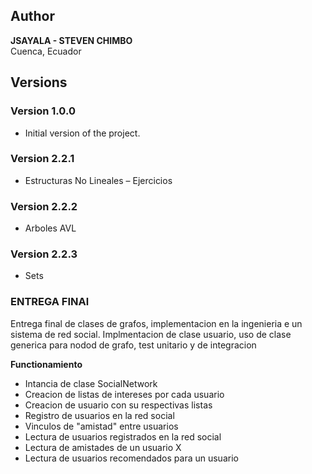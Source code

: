## Author
**JSAYALA - STEVEN CHIMBO**  
Cuenca, Ecuador

## Versions

### Version 1.0.0
- Initial version of the project.
### Version 2.2.1
- Estructuras No Lineales – Ejercicios
### Version 2.2.2
- Arboles AVL
### Version 2.2.3
- Sets

### ENTREGA FINAl
Entrega final de clases de grafos, implementacion en la ingenieria e un sistema de red social.
Implmentacion de clase usuario, uso de clase generica para nodod de grafo, test unitario y de integracion


**Functionamiento**
- Intancia de clase SocialNetwork
- Creacion de listas de intereses por cada usuario
- Creacion de usuario con su respectivas listas
- Registro de usuarios en la red social
- Vinculos de "amistad" entre usuarios
- Lectura de usuarios registrados en la red social
- Lectura de amistades de un usuario X
- Lectura de usuarios recomendados para un usuario
